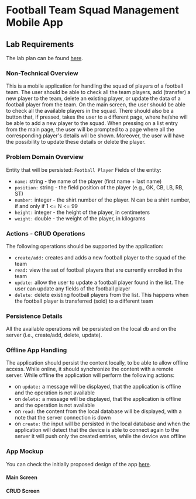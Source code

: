 # Football Team Squad Management Mobile App

## Lab Requirements
The lab plan can be found [here](http://www.cs.ubbcluj.ro/~dan/ma/labPlan.html).

### Non-Technical Overview
This is a mobile application for handling the squad of players of a football team. The user should be able to check all the team players, add (transfer) a new player to 
the team, delete an existing player, or update the data of a football player from the team. 
On the main screen, the user should be able to check all the available players in the squad. There should also be a button that, if pressed, takes the user to a different 
page, where he/she will be able to add a new player to the squad. When pressing on a list entry from the main page, the user will be prompted to a page where all the 
corresponding player's details will be shown. Moreover, the user will have the possibility to update these details or delete the player.

### Problem Domain Overview
Entity that will be persisted: `Football Player`
Fields of the entity:
- `name:`       string      - the name of the player (first name + last name)
- `position:`   string      - the field position of the player (e.g., GK, CB, LB, RB, ST)
- `number:`     integer     - the shirt number of the player. N can be a shirt number, if and only if 1 <= N <= 99
- `height:`     integer     - the height of the player, in centimeters
- `weight:`     double      - the weight of the player, in kilograms

### Actions - CRUD Operations
The following operations should be supported by the application:
- `create/add:` creates and adds a new football player to the squad of the team
- `read:`       view the set of football players that are currently enrolled in the team
- `update:`     allow the user to update a football player found in the list. The user can update any fields of the football player
- `delete:`     delete existing football players from the list. This happens when the football player is transferred (sold) to a different team

### Persistence Details
All the available operations will be persisted on the local db and on the server (i.e., create/add, delete, update).

### Offline App Handling
The application should persist the content locally, to be able to allow offline access. While online, it should synchronize the content with a remote 
server. While offline the application will perform the following actions:
- on `update:` a message will be displayed, that the application is offline and the operation is not available
- on `delete:` a message will be displayed, that the application is offline and the operation is not available
- on `read:` the content from the local database will be displayed, with a note that the server connection is down
- on `create:` the input will be persisted in the local database and when the application will detect that the device is able to connect again to the server it 
will push only the created entries, while the device was offline

### App Mockup
You can check the initially proposed design of the app [here](https://www.figma.com/file/52vK9XPCyZk7cGbwV7MdDx/FCSB-MobileApp?node-id=0%3A1).

#### Main Screen

#### CRUD Screen
